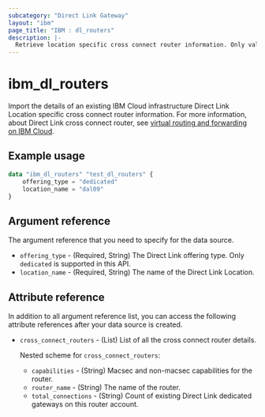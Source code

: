 ```yaml
---
subcategory: "Direct Link Gateway"
layout: "ibm"
page_title: "IBM : dl_routers"
description: |-
  Retrieve location specific cross connect router information. Only valid for offering_type=dedicated locations.
---
```


# ibm_dl_routers

Import the details of an existing IBM Cloud infrastructure Direct Link Location specific cross connect router information. For more information, about Direct Link cross connect router, see [virtual routing and forwarding on IBM Cloud](https://cloud.ibm.com/docs/dl?topic=dl-overview-of-virtual-routing-and-forwarding-vrf-on-ibm-cloud).


## Example usage

```terraform
data "ibm_dl_routers" "test_dl_routers" {
	offering_type = "dedicated"
	location_name = "dal09"
}
```

## Argument reference
The argument reference that you need to specify for the data source. 

- `offering_type` - (Required, String) The Direct Link offering type. Only `dedicated` is supported in this API.
- `location_name` - (Required, String) The name of the Direct Link Location.

## Attribute reference
In addition to all argument reference list, you can access the following attribute references after your data source is created.

- `cross_connect_routers` - (List) List of all the cross connect router details.

  Nested scheme for `cross_connect_routers`:
  - `capabilities` - (String) Macsec and non-macsec capabilities for the router.
  - `router_name` - (String) The name of the router.
  - `total_connections` - (String) Count of existing Direct Link dedicated gateways on this router account.
